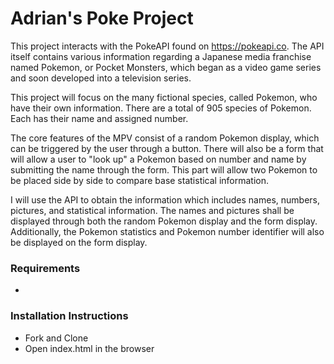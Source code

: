# Adrian's Poke Project
This project interacts with the PokeAPI found on https://pokeapi.co. The API itself contains various information regarding a Japanese media franchise named Pokemon, or Pocket Monsters, which began as a video game series and soon developed into a television series. 

This project will focus on the many fictional species, called Pokemon, who have their own information. There are a total of 905 species of Pokemon. Each has their name and assigned number. 

The core features of the MPV consist of a random Pokemon display, which can be triggered by the user through a button. There will also be a form that will allow a user to "look up" a Pokemon based on number and name by submitting the name through the form. This part will allow two Pokemon to be placed side by side to compare base statistical information.

I will use the API to obtain the information which includes names, numbers, pictures, and statistical information. The names and pictures shall be displayed through both the random Pokemon display and the form display. Additionally, the Pokemon statistics and Pokemon number identifier will also be displayed on the form display.

### Requirements
* 

### Installation Instructions
* Fork and Clone
* Open index.html in the browser





